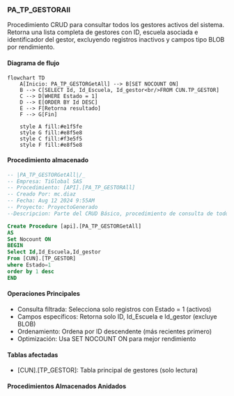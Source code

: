 ### PA_TP_GESTORAll


Procedimiento CRUD para consultar todos los gestores activos del sistema. Retorna una lista completa de gestores con ID, escuela asociada e identificador del gestor, excluyendo registros inactivos y campos tipo BLOB por rendimiento.

#### Diagrama de flujo

```mermaid
flowchart TD
    A[Inicio: PA_TP_GESTORGetAll] --> B[SET NOCOUNT ON]
    B --> C[SELECT Id, Id_Escuela, Id_gestor<br/>FROM CUN.TP_GESTOR]
    C --> D[WHERE Estado = 1]
    D --> E[ORDER BY Id DESC]
    E --> F[Retorna resultado]
    F --> G[Fin]
    
    style A fill:#e1f5fe
    style G fill:#e8f5e8
    style C fill:#f3e5f5
    style F fill:#e8f5e8
```
#### Procedimiento almacenado
```sql
-- |PA_TP_GESTORGetAll|/_
-- Empresa: TiGlobal SAS
-- Procedimiento: [API].[PA_TP_GESTORAll]
-- Creado Por: mc.diaz
-- Fecha: Aug 12 2024 9:55AM
-- Proyecto: ProyectoGenerado
--Descripcion: Parte del CRUD Básico, procedimiento de consulta de todos los registros no devuelve campos tipo BLOB

Create Procedure [api].[PA_TP_GESTORGetAll]
AS
Set Nocount ON
BEGIN
Select Id,Id_Escuela,Id_gestor
From [CUN].[TP_GESTOR]
where Estado=1
order by 1 desc
END
```
#### Operaciones Principales

- Consulta filtrada: Selecciona solo registros con Estado = 1 (activos)
- Campos específicos: Retorna solo ID, Id_Escuela e Id_gestor (excluye BLOB)
- Ordenamiento: Ordena por ID descendente (más recientes primero)
- Optimización: Usa SET NOCOUNT ON para mejor rendimiento

#### Tablas afectadas

- [CUN].[TP_GESTOR]: Tabla principal de gestores (solo lectura)

#### Procedimientos Almacenados Anidados